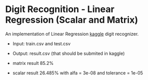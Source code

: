 # Digit Recognition - Linear Regression (Scalar and Matrix)
An implementation of Linear Regression [kaggle](https://www.kaggle.com/c/digit-recognizer/submit) digit recognizer.

- Input: train.csv and test.csv
- Output: result.csv (that should be submited in kaggle)

- matrix result 85.2%
- scalar result  26.485% with alfa = 3e-08 and tolerance = 1e-05

